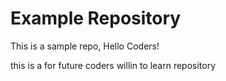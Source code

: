 # Example Repository
This is a sample repo, Hello Coders!

this is a for future coders willin to learn repository 